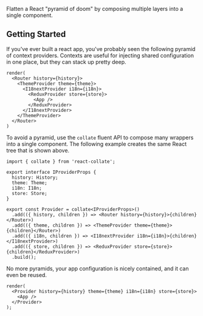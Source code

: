 Flatten a React "pyramid of doom" by composing multiple layers into a single component.

## Getting Started

If you've ever built a react app, you've probably seen the following pyramid of context providers. Contexts are useful for injecting shared configuration in one place, but they can stack up pretty deep.

```tsx
render(
  <Router history={history}>
    <ThemeProvider theme={theme}>
      <I18nextProvider i18n={i18n}>
        <ReduxProvider store={store}>
          <App />
        </ReduxProvider>
      </I18nextProvider>
    </ThemeProvider>
  </Router>
)
```

To avoid a pyramid, use the `collate` fluent API to compose many wrappers into a single component. The following example creates the same React tree that is shown above.

```tsx
import { collate } from 'react-collate';

export interface IProviderProps {
  history: History;
  theme: Theme;
  i18n: I18n;
  store: Store;
}

export const Provider = collate<IProviderProps>()
  .add(({ history, children }) => <Router history={history}>{children}</Router>)
  .add(({ theme, children }) => <ThemeProvider theme={theme}>{children}</Router>)
  .add(({ i18n, children }) => <I18nextProvider i18n={i18n}>{children}</I18nextProvider>)
  .add(({ store, children }) => <ReduxProvider store={store}>{children}</ReduxProvider>)
  .build();
```

No more pyramids, your app configuration is nicely contained, and it can even be reused.

```tsx
render(
  <Provider history={history} theme={theme} i18n={i18n} store={store}>
    <App />
  </Provider>
);
```
